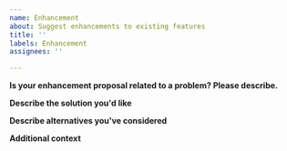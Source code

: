 ```yaml
---
name: Enhancement
about: Suggest enhancements to existing features
title: ''
labels: Enhancement
assignees: ''

---
```


**Is your enhancement proposal related to a problem? Please describe.**
<!--
A clear and concise description of what the problem is.
-->

**Describe the solution you'd like**
<!--
A clear and concise description of what you want to happen.
-->

**Describe alternatives you've considered**
<!--
A clear and concise description of any alternative solutions or features you've considered.
-->

**Additional context**
<!--
Add any other context or graphics (drag-and-drop an image) about the feature request here.
-->
